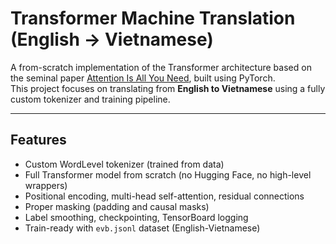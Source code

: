 # Transformer Machine Translation (English → Vietnamese)

A from-scratch implementation of the Transformer architecture based on the seminal paper [Attention Is All You Need](https://arxiv.org/abs/1706.03762), built using PyTorch.  
This project focuses on translating from **English to Vietnamese** using a fully custom tokenizer and training pipeline.

---

## Features

- Custom WordLevel tokenizer (trained from data)
- Full Transformer model from scratch (no Hugging Face, no high-level wrappers)
- Positional encoding, multi-head self-attention, residual connections
- Proper masking (padding and causal masks)
- Label smoothing, checkpointing, TensorBoard logging
- Train-ready with `evb.jsonl` dataset (English-Vietnamese)
